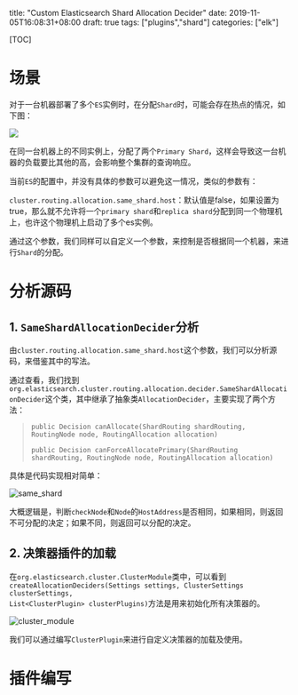 title: "Custom Elasticsearch Shard Allocation Decider"
date: 2019-11-05T16:08:31+08:00
draft: true
tags: ["plugins","shard"]
categories: ["elk"]

[TOC]

# 场景

对于一台机器部署了多个``ES``实例时，在分配``Shard``时，可能会存在热点的情况，如下图：

<img src="http://img.honlyc.com/a.png"  />

在同一台机器上的不同实例上，分配了两个``Primary Shard``，这样会导致这一台机器的负载要比其他的高，会影响整个集群的查询响应。

当前``ES``的配置中，并没有具体的参数可以避免这一情况，类似的参数有：

``cluster.routing.allocation.same_shard.host``：默认值是false，如果设置为true，那么就不允许将一个``primary shard``和``replica shard``分配到同一个物理机上，也许这个物理机上启动了多个es实例。

通过这个参数，我们同样可以自定义一个参数，来控制是否根据同一个机器，来进行``Shard``的分配。

# 分析源码

## 1. ``SameShardAllocationDecider``分析

由``cluster.routing.allocation.same_shard.host``这个参数，我们可以分析源码，来借鉴其中的写法。

通过查看，我们找到``org.elasticsearch.cluster.routing.allocation.decider.SameShardAllocationDecider``这个类，其中继承了抽象类``AllocationDecider``，主要实现了两个方法：

> ``public Decision canAllocate(ShardRouting shardRouting, RoutingNode node, RoutingAllocation allocation) ``
>
> ``public Decision canForceAllocatePrimary(ShardRouting shardRouting, RoutingNode node, RoutingAllocation allocation) ``

具体是代码实现相对简单：

![same_shard](/home/hedan/Documents/honlyc.com/content/post/same_shard.png)

大概逻辑是，判断``checkNode``和``Node``的``HostAddress``是否相同，如果相同，则返回不可分配的决定；如果不同，则返回可以分配的决定。

## 2. 决策器插件的加载

在``org.elasticsearch.cluster.ClusterModule``类中，可以看到``createAllocationDeciders(Settings settings, ClusterSettings clusterSettings,                                                                     List<ClusterPlugin> clusterPlugins)``方法是用来初始化所有决策器的。

![cluster_module](/home/hedan/Documents/honlyc.com/content/post/cluster_module.png)

我们可以通过编写``ClusterPlugin``来进行自定义决策器的加载及使用。

#  插件编写




